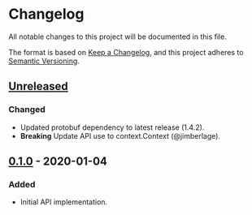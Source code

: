 # Changelog
All notable changes to this project will be documented in this file.

The format is based on [Keep a Changelog](https://keepachangelog.com/en/1.0.0/),
and this project adheres to [Semantic Versioning](https://semver.org/spec/v2.0.0.html).

## [Unreleased]
### Changed
- Updated protobuf dependency to latest release (1.4.2).
- **Breaking** Update API use to context.Context (@jimberlage).

## [0.1.0] - 2020-01-04
### Added
- Initial API implementation.


[Unreleased]: https://github.com/tessellator/fnrun/compare/v0.1.0...HEAD
[0.1.0]: https://github.com/tessellator/fnrun/releases/tag/v0.1.0
